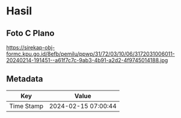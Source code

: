 # Hasil

## Foto C Plano

https://sirekap-obj-formc.kpu.go.id/8efb/pemilu/ppwp/31/72/03/10/06/3172031006011-20240214-191451--a61f7c7c-9ab3-4b91-a2d2-4f9745014188.jpg


## Metadata

| Key        | Value               |
| ---------- | ------------------- |
| Time Stamp | 2024-02-15 07:00:44 |



